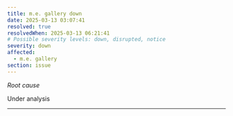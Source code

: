 ```yaml
---
title: m.e. gallery down
date: 2025-03-13 03:07:41
resolved: true
resolvedWhen: 2025-03-13 06:21:41
# Possible severity levels: down, disrupted, notice
severity: down
affected:
  - m.e. gallery
section: issue
---
```


*Root cause*

Under analysis

---


